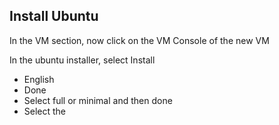 ## Install Ubuntu

In the VM section, now click on the VM Console of the new VM

In the ubuntu installer, select Install

- English
- Done
- Select full or minimal and then done
- Select the 